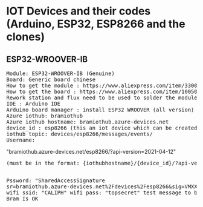 # IOT Devices and their codes (Arduino, ESP32, ESP8266 and the clones)

## ESP32-WROOVER-IB
<pre>
Module: ESP32-WROOVER-IB (Genuine)
Board: Generic board chinese
How to get the module : https://www.aliexpress.com/item/33003556530.html?spm=a2g0o.order_list.0.0.18751802ZgZVNP
How to get the board : https://www.aliexpress.com/item/1005001315677299.html?spm=a2g0o.order_list.0.0.18751802ZgZVNP
Rework station and flux need to be used to solder the module into the board
IDE : Arduino IDE
Arduino board manager : install ESP32 WROOVER (all version)
Azure iothub: bramiothub
Azure iothub hostname: bramiothub.azure-devices.net
device_id : esp8266 (this an iot device which can be created on Azure portal or using azure-cli)
iothub topic: devices/esp8266/messages/events/
Username: </pre>"bramiothub.azure-devices.net/esp8266/?api-version=2021-04-12" <pre>(must be in the format: {iothubhostname}/{device_id}/?api-version=2021-04-12)
Pssword: "SharedAccessSignature sr=bramiothub.azure-devices.net%2Fdevices%2Fesp8266&sig=VMXXXXXXXXX%2BlboIHer%2B0Tp7E%3D&se=1001653269864"
wifi ssid: "CALIPH"
wifi pass: "topsecret"
test message to be ingested : Bram Is OK
</pre>
